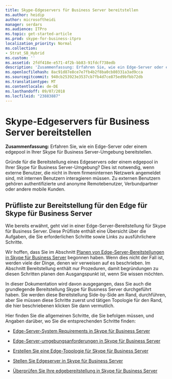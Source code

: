 ```yaml
---
title: Skype-Edgeservers für Business Server bereitstellen
ms.author: heidip
author: microsoftheidi
manager: serdars
ms.audience: ITPro
ms.topic: get-started-article
ms.prod: skype-for-business-itpro
localization_priority: Normal
ms.collection:
- Strat_SB_Hybrid
ms.custom: ''
ms.assetid: 2fdf418e-e571-4f2b-bb83-91fdcf738edb
description: 'Zusammenfassung: Erfahren Sie, wie ein Edge-Server oder einem edgepool in Ihrer Skype für Business Server-Umgebung bereitstellen.'
ms.openlocfilehash: 8ac91d87e8ce7e7fb4b2f8ba0cb80331a3ad9cca
ms.sourcegitcommit: 940cb253923e3537cb7fb4d7ce875ed9bfbb72db
ms.translationtype: MT
ms.contentlocale: de-DE
ms.lasthandoff: 09/07/2018
ms.locfileid: "23883887"
---
```

# <a name="deploy-edge-server-in-skype-for-business-server"></a>Skype-Edgeservers für Business Server bereitstellen
 
**Zusammenfassung:** Erfahren Sie, wie ein Edge-Server oder einem edgepool in Ihrer Skype für Business Server-Umgebung bereitstellen.
  
Gründe für die Bereitstellung eines Edgeservers oder einem edgepool in Ihrer Skype für Business Server-Umgebung? Dies ist notwendig, wenn externe Benutzer, die nicht in Ihrem firmeninternen Netzwerk angemeldet sind, mit internen Benutzern interagieren müssen. Zu externen Benutzern gehören authentifizierte und anonyme Remotebenutzer, Verbundpartner oder andere mobile Kunden.
  
## <a name="deployment-checklist-for-the-edge-for-skype-for-business-server"></a>Prüfliste zur Bereitstellung für den Edge für Skype für Business Server

Wie bereits erwähnt, geht viel in einer Edge-Server-Bereitstellung für Skype für Business Server. Diese Prüfliste enthält eine Übersicht über die Aufgaben, die Sie erforderlichen Schritte sowie Links zu ausführlichere Schritte.
  
Wir hoffen, dass Sie im Abschnitt [Planen von Edge-Server-Bereitstellungen in Skype für Business Server](../../plan-your-deployment/edge-server-deployments/edge-server-deployments.md) begonnen haben. Wenn dies nicht der Fall ist, werden viele der Dinge, denen wir verweisen auf es beschrieben. Im Abschnitt Bereitstellung enthält nur Prozeduren, damit begründungen zu diesen Schritten planen den Ausgangspunkt ist, wenn Sie wissen möchten.
  
In dieser Dokumentation wird davon ausgegangen, dass Sie auch die grundlegende Bereitstellung Skype für Business Server durchgeführt haben. Sie werden diese Bereitstellung Side-by-Side am Rand, durchführen, aber Sie müssen diese Schritte zuerst und tätigen Topologie für den Rand, die hier beschriebenen klicken Sie dann vermutlich.
  
Hier finden Sie die allgemeinen Schritte, die Sie befolgen müssen, und Angaben darüber, wo Sie die entsprechenden Schritte finden:
  
- [Edge-Server-System Requirements in Skype für Business Server](../../plan-your-deployment/edge-server-deployments/system-requirements.md)
    
- [Edge-Server-umgebungsanforderungen in Skype für Business Server](../../plan-your-deployment/edge-server-deployments/edge-environmental-requirements.md)
    
- [Erstellen Sie eine Edge-Topologie für Skype für Business Server](create-your-edge-topology.md)
    
- [Stellen Sie Edgeserver in Skype für Business Server](deploy-edge-servers.md)
    
- [Überprüfen Sie Ihre edgebereitstellung in Skype für Business Server](validate-edge-deployment.md)
    

